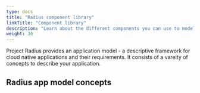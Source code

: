 ```yaml
---
type: docs
title: "Radius component library"
linkTitle: "Component library"
description: "Learn about the different components you can use to model your application with"
weight: 30
---
```


Project Radius provides an application model - a descriptive framework for cloud native applications and their requirements. It consists of a vareity of concepts to describe your application.

## Radius app model concepts
